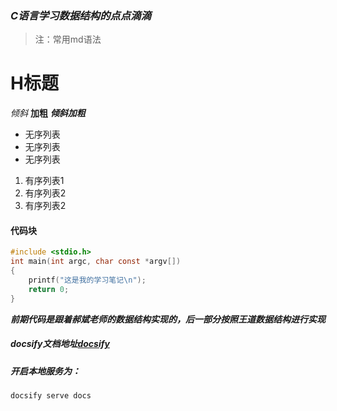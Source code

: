 ### ***C语言学习数据结构的点点滴滴***

>注：常用md语法
# H标题
*倾斜*
**加粗**
***倾斜加粗***
* 无序列表
* 无序列表
* 无序列表
1. 有序列表1
2. 有序列表2
3. 有序列表2

#### 代码块
```c
#include <stdio.h>
int main(int argc, char const *argv[])
{
    printf("这是我的学习笔记\n");
    return 0;
}
```
***前期代码是跟着郝斌老师的数据结构实现的，后一部分按照王道数据结构进行实现***

##### docsify文档地址[docsify](https://docsify.js.org)

##### 开启本地服务为：

```bash
docsify serve docs
```


